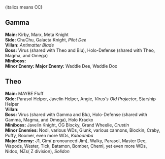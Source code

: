 (italics means OC)

## Gamma
**Main:**
Kirby, Marx, Meta Knight <br>
**Side:**
ChuChu, Galacta Knight, _Pilot Dee_ <br>
**Villan:**
_Antimatter Blade_ <br>
**Boss:**
Virus (shared with Theo and Blu), Holo-Defense (shared with Theo, Magma, and Omega) <br>
**Miniboss:** <br>
**Minor Enemy:**
**Major Enemy:**
Waddle Dee, Waddle Doo <br>

## Theo
**Main:** 
MAYBE Fluff <br>
**Side:** 
Parasol Helper, Javelin Helper, Angie, _Virus's Old Projector_, Starship Helper <br>
**Villan:** <br>
**Boss:**
Virus (shared with Gamma and Blu), Holo-Defense (shared with Gamma, Magma, and Omega), Holo Kracko <br>
**Miniboss:**
Javelin Knight, OG Blocky, Grand Wheelie, _Crustin_ <br>
**Minor Enemies:**
Nodi, various WDs, Glunk, various cannons, Blockin, Craby, Puffy, Boomer, even more WDs, _Kaboomba_ <br>
**Major Enemy:**
J1, Gim( pronounced Jim), Walky, Parasol, Master Dee, Wapods, Wester, Tick, Batamon, Bomber, Chemi, yet even more WDs, Nidoo, NZs( Z division), _Solidon_ <br>
